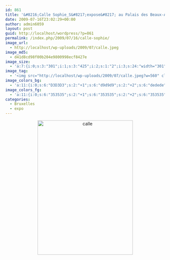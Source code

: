 ```yaml
---
id: 861
title: '&#8216;Calle Sophie_S&#8217;expose&#8217; au Palais des Beaux-Arts'
date: 2009-07-16T23:02:29+00:00
author: admin6059
layout: post
guid: http://localhost/wordpress/?p=861
permalink: /index.php/2009/07/16/calle-sophie/
image_url:
  - http://localhost/wp-uploads/2009/07/calle.jpeg
image_md5:
  - d41d8cd98f00b204e9800998ecf8427e
image_size:
  - 'a:7:{i:0;s:3:"301";i:1;s:3:"425";i:2;s:1:"2";i:3;s:24:"width="301" height="425"";s:4:"bits";s:1:"8";s:8:"channels";s:1:"3";s:4:"mime";s:10:"image/jpeg";}'
image_tag:
  - '<img src="http://localhost/wp-uploads/2009/07/calle.jpeg?w=560" class="alignleft size-full wp-image-882" title="calle"   alt="calle"    />'
image_colors_bg:
  - 'a:11:{i:0;s:6:"D3D3D3";s:2:"+1";s:6:"d9d9d9";s:2:"+2";s:6:"dedede";s:2:"+3";s:6:"eaeaea";s:2:"+4";s:6:"f4f4f4";s:2:"+5";s:6:"fbfbfb";i:-1;s:6:"b3b3b3";i:-2;s:6:"9e9e9e";i:-3;s:6:"6a6a6a";i:-4;s:6:"353535";i:-5;s:6:"151515";}'
image_colors_fg:
  - 'a:11:{i:0;s:6:"353535";s:2:"+1";s:6:"353535";s:2:"+2";s:6:"353535";s:2:"+3";s:6:"6a6a6a";s:2:"+4";s:6:"6a6a6a";s:2:"+5";s:6:"6a6a6a";i:-1;s:6:"000000";i:-2;s:6:"000000";i:-3;s:6:"eaeaea";i:-4;s:6:"d3d3d3";i:-5;s:6:"d3d3d3";}'
categories:
  - Bruxelles
  - expo
---
```

<p style="text-align: center;">
  <a href="http://blog.martasmaldone.eu/wp-content/uploads/2009/07/calle.jpeg"><img class="aligncenter wp-image-882 size-full" title="calle" src="http://blog.martasmaldone.eu/wp-content/uploads/2009/07/calle.jpeg" alt="calle" width="301" height="425" srcset="http://blog.martasmaldone.eu/wp-content/uploads/2009/07/calle.jpeg 301w, http://blog.martasmaldone.eu/wp-content/uploads/2009/07/calle-212x300.jpeg 212w" sizes="(max-width: 301px) 100vw, 301px" /></a>
</p>